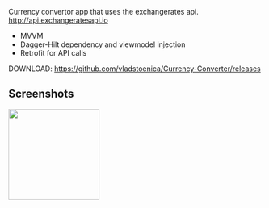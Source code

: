 Currency convertor app that uses the exchangerates api.
http://api.exchangeratesapi.io

- MVVM
- Dagger-Hilt dependency and viewmodel injection
- Retrofit for API calls


DOWNLOAD: https://github.com/vladstoenica/Currency-Converter/releases


## Screenshots

<img src="/previews/ss1.png" width="180px"> 